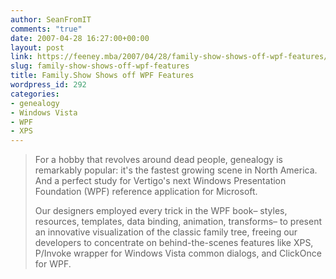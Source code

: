 ```yaml
---
author: SeanFromIT
comments: "true"
date: 2007-04-28 16:27:00+00:00
layout: post
link: https://feeney.mba/2007/04/28/family-show-shows-off-wpf-features/
slug: family-show-shows-off-wpf-features
title: Family.Show Shows off WPF Features
wordpress_id: 292
categories:
- genealogy
- Windows Vista
- WPF
- XPS
---
```


<blockquote>For a hobby that revolves around dead people, genealogy is remarkably popular: it's the fastest growing scene in North America. And a perfect study for Vertigo's next Windows Presentation Foundation (WPF) reference application for Microsoft.  
  
Our designers employed every trick in the WPF book– styles, resources, templates, data binding, animation, transforms– to present an innovative visualization of the classic family tree, freeing our developers to concentrate on behind-the-scenes features like XPS, P/Invoke wrapper for Windows Vista common dialogs, and ClickOnce for WPF.</blockquote>
